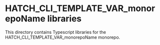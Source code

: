 # HATCH_CLI_TEMPLATE_VAR_monorepoName libraries
This directory contains Typescript libraries for the HATCH_CLI_TEMPLATE_VAR_monorepoName monorepo.
